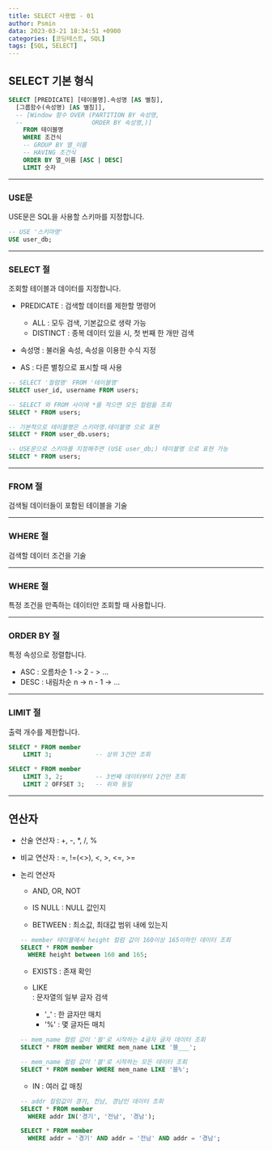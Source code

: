 ```yaml
---
title: SELECT 사용법 - 01
author: Psmin
data: 2023-03-21 18:34:51 +0900
categories: [코딩테스트, SQL]
tags: [SQL, SELECT]
---
```


## SELECT 기본 형식

```sql
SELECT [PREDICATE] [테이블명].속성명 [AS 별칭],
  [그룹함수(속성명) [AS 별칭]],
  -- [Window 함수 OVER (PARTITION BY 속성명,
  --                   ORDER BY 속성명,)]
	FROM 테이블명
	WHERE 조건식
	-- GROUP BY 열_이름
	-- HAVING 조건식
	ORDER BY 열_이름 [ASC | DESC]
	LIMIT 숫자
```

---

### USE문

USE문은 SQL을 사용할 스키마를 지정합니다.

```sql
-- USE '스키마명'
USE user_db;
```

---

### SELECT 절

조회할 테이블과 데이터를 지정합니다.

- PREDICATE : 검색할 데이터를 제한할 명령어

  - ALL : 모두 검색, 기본값으로 생략 가능
  - DISTINCT : 종복 데이터 있을 시, 첫 번째 한 개만 검색

- 속성명 : 불러올 속성, 속성을 이용한 수식 지정

- AS : 다른 별칭으로 표시할 때 사용

```sql
-- SELECT '컬럼명' FROM '테이블명'
SELECT user_id, username FROM users;

-- SELECT 와 FROM 사이에 *를 적으면 모든 컬럼을 조회
SELECT * FROM users;

-- 기본적으로 테이블명은 스키마명.테이블명 으로 표현
SELECT * FROM user_db.users;

-- USE문으로 스키마를 지정해주면 (USE user_db;) 테이블명 으로 표현 가능
SELECT * FROM users;
```

---

### FROM 절

검색될 데이터들이 포함된 테이블을 기술

---

### WHERE 절

검색할 데이터 조건을 기술

---

### WHERE 절

특정 조건을 만족하는 데이터만 조회할 때 사용합니다.

---

### ORDER BY 절

특정 속성으로 정렬합니다.

- ASC : 오름차순 1 -> 2 - > ...
- DESC : 내림차순 n -> n - 1 -> ...

---

### LIMIT 절

출력 개수를 제한합니다.

```sql
SELECT * FROM member
	LIMIT 3;    		-- 상위 3건만 조회

SELECT * FROM member
	LIMIT 3, 2; 		-- 3번째 데이터부터 2건만 조회
	LIMIT 2 OFFSET 3; 	-- 위와 동일
```

---

## 연산자

- 산술 연산자 : +, -, \*, /, %

- 비교 연산자 : =, !=(<>), <, >, <=, >=

- 논리 연산자

  - AND, OR, NOT

  - IS NULL : NULL 값인지

  - BETWEEN : 최소값, 최대값 범위 내에 있는지

  ```sql
  -- member 테이블에서 height 컬럼 값이 160이상 165이하인 데이터 조회
  SELECT * FROM member
    WHERE height between 160 and 165;
  ```

  - EXISTS : 존재 확인

  - LIKE  
    : 문자열의 일부 글자 검색
    - '\_' : 한 글자만 매치
    - '%' : 몇 글자든 매치

  ```sql
  -- mem_name 컬럼 값이 '블'로 시작하는 4글자 글자 데이터 조회
  SELECT * FROM member WHERE mem_name LIKE '블___';

  -- mem_name 컬럼 값이 '블'로 시작하는 모든 데이터 조회
  SELECT * FROM member WHERE mem_name LIKE '블%';
  ```

  - IN
    : 여러 값 매칭

  ```sql
  -- addr 컬럼값이 경기, 전남, 경남인 데이터 조회
  SELECT * FROM member
  	WHERE addr IN('경기', '전남', '경남');

  SELECT * FROM member
  	WHERE addr = '경기' AND addr = '전남' AND addr = '경남';
  ```
